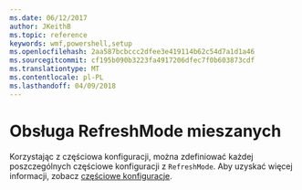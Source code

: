```yaml
---
ms.date: 06/12/2017
author: JKeithB
ms.topic: reference
keywords: wmf,powershell,setup
ms.openlocfilehash: 2aa587bcbccc2dfee3e419114b62c54d7a1d1a46
ms.sourcegitcommit: cf195b090b3223fa4917206dfec7f0b603873cdf
ms.translationtype: MT
ms.contentlocale: pl-PL
ms.lasthandoff: 04/09/2018
---
```

# <a name="support-for-mixed-refreshmode"></a>Obsługa RefreshMode mieszanych

Korzystając z częściowa konfiguracji, można zdefiniować każdej poszczególnych częściowe konfiguracji z `RefreshMode`.
Aby uzyskać więcej informacji, zobacz [częściowe konfiguracje](https://msdn.microsoft.com/powershell/dsc/partialconfigs).